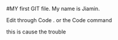 #MY first GIT file.
My name is Jiamin.

Edit through Code . or the Code <filename> command

this is cause the trouble